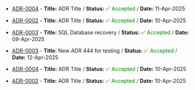 - [ADR-0004](adr/0004-new-adr-placeholder4.md) -
  **Title:** ADR Title **<font color="grey"> / </font>** **Status:** ✅ <font color="green">Accepted </font> **<font color="grey"> / </font>** **Date:** 11-Apr-2025
- [ADR-0002](adr/0002-new-adr-placeholder2.md) -
  **Title:** ADR Title **<font color="grey"> / </font>** **Status:** ✅ <font color="green">Accepted </font> **<font color="grey"> / </font>** **Date:** 10-Apr-2025
- [ADR-0003](adr/0003-new-adr-placeholder3.md) -
  **Title:** SQL Database recovery **<font color="grey"> / </font>** **Status:** ✅ <font color="green">Accepted </font> **<font color="grey"> / </font>** **Date:** 09-Apr-2025

- [ADR-0003](adr/0003-new-adr-placeholder3.md) - **Title:** New ADR 444 for testing **<font color="grey"> / </font>** **Status:** ✅ <font color="green">Accepted </font> **<font color="grey"> / </font>** **Date:** 12-Apr-2025
- [ADR-0004](adr/0004-new-adr-placeholder4.md) -
  **Title:** ADR Title **<font color="grey"> / </font>** **Status:** ✅ <font color="green">Accepted </font> **<font color="grey"> / </font>** **Date:** 10-Apr-2025

- [ADR-0002](adr/0002-new-adr-placeholder2.md) -
  **Title:** ADR Title **<font color="grey"> / </font>** **Status:** ✅ <font color="green">Accepted </font> **<font color="grey"> / </font>** **Date:** 10-Apr-2025
